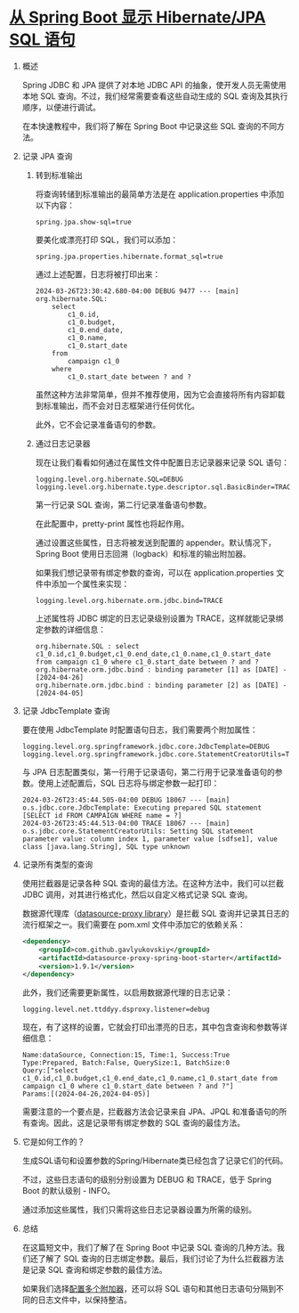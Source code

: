 # [从 Spring Boot 显示 Hibernate/JPA SQL 语句](https://www.baeldung.com/sql-logging-spring-boot)

1. 概述

    Spring JDBC 和 JPA 提供了对本地 JDBC API 的抽象，使开发人员无需使用本地 SQL 查询。不过，我们经常需要查看这些自动生成的 SQL 查询及其执行顺序，以便进行调试。

    在本快速教程中，我们将了解在 Spring Boot 中记录这些 SQL 查询的不同方法。

2. 记录 JPA 查询

    1. 转到标准输出

        将查询转储到标准输出的最简单方法是在 application.properties 中添加以下内容：

        `spring.jpa.show-sql=true`

        要美化或漂亮打印 SQL，我们可以添加：

        `spring.jpa.properties.hibernate.format_sql=true`

        通过上述配置，日志将被打印出来：

        ```log
        2024-03-26T23:30:42.680-04:00 DEBUG 9477 --- [main] org.hibernate.SQL: 
            select
                c1_0.id,
                c1_0.budget,
                c1_0.end_date,
                c1_0.name,
                c1_0.start_date 
            from
                campaign c1_0 
            where
                c1_0.start_date between ? and ?
        ```

        虽然这种方法非常简单，但并不推荐使用，因为它会直接将所有内容卸载到标准输出，而不会对日志框架进行任何优化。

        此外，它不会记录准备语句的参数。

    2. 通过日志记录器

        现在让我们看看如何通过在属性文件中配置日志记录器来记录 SQL 语句：

        ```log
        logging.level.org.hibernate.SQL=DEBUG
        logging.level.org.hibernate.type.descriptor.sql.BasicBinder=TRACE
        ```

        第一行记录 SQL 查询，第二行记录准备语句参数。

        在此配置中，pretty-print 属性也将起作用。

        通过设置这些属性，日志将被发送到配置的 appender。默认情况下，Spring Boot 使用日志回溯（logback）和标准的输出附加器。

        如果我们想记录带有绑定参数的查询，可以在 application.properties 文件中添加一个属性来实现：

        `logging.level.org.hibernate.orm.jdbc.bind=TRACE`

        上述属性将 JDBC 绑定的日志记录级别设置为 TRACE，这样就能记录绑定参数的详细信息：

        ```log
        org.hibernate.SQL : select c1_0.id,c1_0.budget,c1_0.end_date,c1_0.name,c1_0.start_date from campaign c1_0 where c1_0.start_date between ? and ?
        org.hibernate.orm.jdbc.bind : binding parameter [1] as [DATE] - [2024-04-26]
        org.hibernate.orm.jdbc.bind : binding parameter [2] as [DATE] - [2024-04-05]
        ```

3. 记录 JdbcTemplate 查询

    要在使用 JdbcTemplate 时配置语句日志，我们需要两个附加属性：

    ```properties
    logging.level.org.springframework.jdbc.core.JdbcTemplate=DEBUG
    logging.level.org.springframework.jdbc.core.StatementCreatorUtils=TRACE
    ```

    与 JPA 日志配置类似，第一行用于记录语句，第二行用于记录准备语句的参数。使用上述配置后，SQL 日志将与绑定参数一起打印：

    ```log
    2024-03-26T23:45:44.505-04:00 DEBUG 18067 --- [main] o.s.jdbc.core.JdbcTemplate: Executing prepared SQL statement [SELECT id FROM CAMPAIGN WHERE name = ?]
    2024-03-26T23:45:44.513-04:00 TRACE 18067 --- [main] o.s.jdbc.core.StatementCreatorUtils: Setting SQL statement parameter value: column index 1, parameter value [sdfse1], value class [java.lang.String], SQL type unknown
    ```

4. 记录所有类型的查询

    使用拦截器是记录各种 SQL 查询的最佳方法。在这种方法中，我们可以拦截 JDBC 调用，对其进行格式化，然后以自定义格式记录 SQL 查询。

    数据源代理库（[datasource-proxy library](https://github.com/jdbc-observations/datasource-proxy)）是拦截 SQL 查询并记录其日志的流行框架之一。我们需要在 pom.xml 文件中添加它的依赖关系：

    ```xml
    <dependency>
        <groupId>com.github.gavlyukovskiy</groupId>
        <artifactId>datasource-proxy-spring-boot-starter</artifactId>
        <version>1.9.1</version>
    </dependency>
    ```

    此外，我们还需要更新属性，以启用数据源代理的日志记录：

    `logging.level.net.ttddyy.dsproxy.listener=debug`

    现在，有了这样的设置，它就会打印出漂亮的日志，其中包含查询和参数等详细信息：

    ```log
    Name:dataSource, Connection:15, Time:1, Success:True
    Type:Prepared, Batch:False, QuerySize:1, BatchSize:0
    Query:["select c1_0.id,c1_0.budget,c1_0.end_date,c1_0.name,c1_0.start_date from campaign c1_0 where c1_0.start_date between ? and ?"]
    Params:[(2024-04-26,2024-04-05)]
    ```

    需要注意的一个要点是，拦截器方法会记录来自 JPA、JPQL 和准备语句的所有查询。因此，这是记录带有绑定参数的 SQL 查询的最佳方法。

5. 它是如何工作的？

    生成SQL语句和设置参数的Spring/Hibernate类已经包含了记录它们的代码。

    不过，这些日志语句的级别分别设置为 DEBUG 和 TRACE，低于 Spring Boot 的默认级别 - INFO。

    通过添加这些属性，我们只需将这些日志记录器设置为所需的级别。

6. 总结

    在这篇短文中，我们了解了在 Spring Boot 中记录 SQL 查询的几种方法。我们还了解了 SQL 查询的日志绑定参数。最后，我们讨论了为什么拦截器方法是记录 SQL 查询和绑定参数的最佳方法。

    如果我们选择[配置多个附加器](https://logback.qos.ch/manual/appenders.html)，还可以将 SQL 语句和其他日志语句分隔到不同的日志文件中，以保持整洁。
